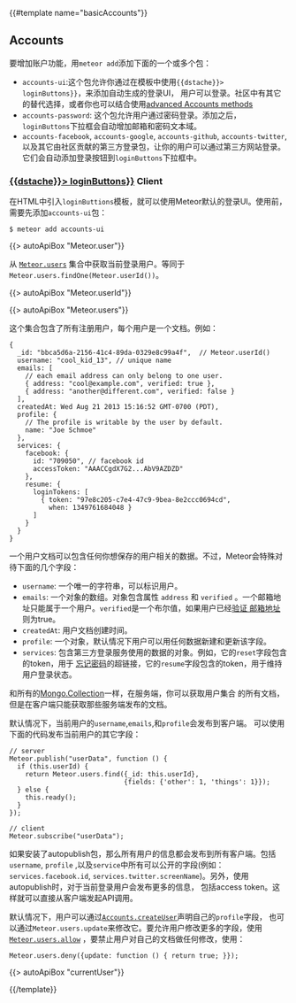 {{#template name="basicAccounts"}}

<h2 id="accounts"><span>Accounts</span></h2>

要增加账户功能，用`meteor add`添加下面的一个或多个包：

- `accounts-ui`:这个包允许你通过在模板中使用`{{dstache}}> loginButtons}}`，来添加自动生成的登录UI，
  用户可以登录。社区中有其它的替代选择，或者你也可以结合使用[advanced Accounts methods](#accounts)
- `accounts-password`: 这个包允许用户通过密码登录。添加之后，`loginButtons`下拉框会自动增加邮箱和密码文本域。
- `accounts-facebook`, `accounts-google`, `accounts-github`, `accounts-twitter`,
  以及其它由社区贡献的第三方登录包，让你的用户可以通过第三方网站登录。
  它们会自动添加登录按钮到`loginButtons`下拉框中。

<h3 id="loginButtons" class="api-title">
  <a class="name selflink" href="#b-loginButtons">{{dstache}}> loginButtons}}</a>
  <span class="locus">Client</span>
</h3>

在HTML中引入`loginButtions`模板，就可以使用Meteor默认的登录UI。使用前，需要先添加`accounts-ui`包：

```
$ meteor add accounts-ui
```

{{> autoApiBox "Meteor.user"}}

从 [`Meteor.users`](#meteor_users) 集合中获取当前登录用户。等同于`Meteor.users.findOne(Meteor.userId())`。

{{> autoApiBox "Meteor.userId"}}

{{> autoApiBox "Meteor.users"}}

这个集合包含了所有注册用户，每个用户是一个文档。例如：

```
{
  _id: "bbca5d6a-2156-41c4-89da-0329e8c99a4f",  // Meteor.userId()
  username: "cool_kid_13", // unique name
  emails: [
    // each email address can only belong to one user.
    { address: "cool@example.com", verified: true },
    { address: "another@different.com", verified: false }
  ],
  createdAt: Wed Aug 21 2013 15:16:52 GMT-0700 (PDT),
  profile: {
    // The profile is writable by the user by default.
    name: "Joe Schmoe"
  },
  services: {
    facebook: {
      id: "709050", // facebook id
      accessToken: "AAACCgdX7G2...AbV9AZDZD"
    },
    resume: {
      loginTokens: [
        { token: "97e8c205-c7e4-47c9-9bea-8e2ccc0694cd",
          when: 1349761684048 }
      ]
    }
  }
}
```

一个用户文档可以包含任何你想保存的用户相关的数据。不过，Meteor会特殊对待下面的几个字段：

- `username`: 一个唯一的字符串，可以标识用户。
- `emails`: 一个对象的数组。对象包含属性
  `address` 和 `verified` 。一个邮箱地址只能属于一个用户。`verified`是一个布尔值，如果用户已经[验证
  邮箱地址](#accounts_verifyemail)则为true。
- `createdAt`: 用户文档创建时间。
- `profile`: 一个对象，默认情况下用户可以用任何数据新建和更新该字段。
- `services`: 包含第三方登录服务使用的数据的对象。例如，它的`reset`字段包含的token，用于
  [忘记密码](#accounts_forgotpassword)的超链接，它的`resume`字段包含的token，用于维持用户登录状态。

和所有的[Mongo.Collection](#collections)一样，在服务端，你可以获取用户集合
的所有文档，但是在客户端只能获取那些服务端发布的文档。

默认情况下，当前用户的`username`,`emails`,和`profile`会发布到客户端。
可以使用下面的代码发布当前用户的其它字段：

    // server
    Meteor.publish("userData", function () {
      if (this.userId) {
        return Meteor.users.find({_id: this.userId},
                                 {fields: {'other': 1, 'things': 1}});
      } else {
        this.ready();
      }
    });

    // client
    Meteor.subscribe("userData");

如果安装了autopublish包，那么所有用户的信息都会发布到所有客户端。包括`username`,
`profile` ,以及`service`中所有可以公开的字段(例如：`services.facebook.id`,
`services.twitter.screenName`)。另外，使用autopublish时，对于当前登录用户会发布更多的信息，
包括access token。这样就可以直接从客户端发起API调用。


默认情况下，用户可以通过[`Accounts.createUser`](#accounts_createuser)声明自己的`profile`字段，
也可以通过`Meteor.users.update`来修改它。要允许用户修改更多的字段，使用[`Meteor.users.allow`](#allow)
，要禁止用户对自己的文档做任何修改，使用：

    Meteor.users.deny({update: function () { return true; }});


{{> autoApiBox "currentUser"}}

{{/template}}
